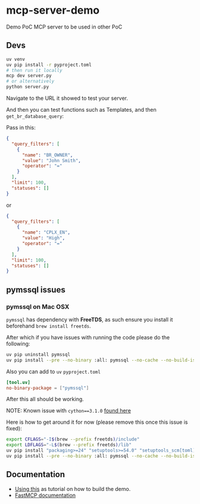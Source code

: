 # mcp-server-demo
Demo PoC MCP server to be used in other PoC

## Devs

```bash
uv venv
uv pip install -r pyproject.toml
# then run it locally
mcp dev server.py
# or alternatively
python server.py
```

Navigate to the URL it showed to test your server.

And then you can test functions such as Templates, and then `get_br_database_query`: 

Pass in this:

```json
{
  "query_filters": [
    {
      "name": "BR_OWNER",
      "value": "John Smith",
      "operator": "="
    }
  ],
  "limit": 100,
  "statuses": []
}
```

or

```json
{
  "query_filters": [
    {
      "name": "CPLX_EN",
      "value": "High",
      "operator": "="
    }
  ],
  "limit": 100,
  "statuses": []
}
```

## pymssql issues

### pymssql on Mac OSX

`pymssql` has dependency with **FreeTDS**, as such ensure you install it beforehand `brew install freetds`.

After which if you have issues with running the code please do the following: 

```bash
uv pip uninstall pymssql
uv pip install --pre --no-binary :all: pymssql --no-cache --no-build-isolation
```

Also you can add to `uv` `pyproject.toml`

```toml
[tool.uv]
no-binary-package = ["pymssql"]
```

After this all should be working.

NOTE: Known issue with `cython==3.1.0` [found here](https://github.com/pymssql/pymssql/issues/937)

Here is how to get around it for now (please remove this once this issue is fixed):

```bash
export CFLAGS="-I$(brew --prefix freetds)/include"
export LDFLAGS="-L$(brew --prefix freetds)/lib"
uv pip install "packaging>=24" "setuptools>=54.0" "setuptools_scm[toml]>=8.0" "wheel>=0.36.2" "Cython==3.0.10" "tomli"
uv pip install --pre --no-binary :all: pymssql --no-cache --no-build-isolation
```

## Documentation

* [Using this](https://github.com/modelcontextprotocol/python-sdk) as tutorial on how to build the demo.
* [FastMCP documentation](https://gofastmcp.com/servers/context)

